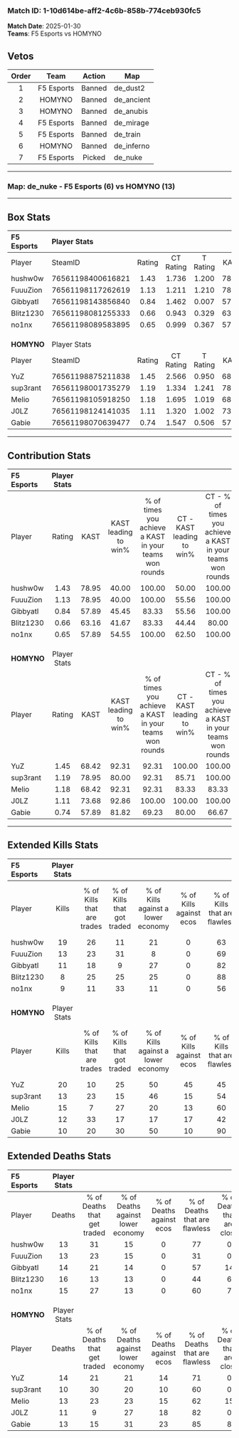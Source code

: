 ### Match ID: 1-10d614be-aff2-4c6b-858b-774ceb930fc5  
**Match Date**: 2025-01-30  
**Teams**: F5 Esports vs HOMYNO  

## Vetos  

| Order | Team | Action | Map |
| :---: | :--: | :----: | --- |
| 1 | F5 Esports | Banned | de_dust2 |
| 2 | HOMYNO | Banned | de_ancient |
| 3 | HOMYNO | Banned | de_anubis |
| 4 | F5 Esports | Banned | de_mirage |
| 5 | F5 Esports | Banned | de_train |
| 6 | HOMYNO | Banned | de_inferno |
| 7 | F5 Esports | Picked | de_nuke |

---  

### **Map**: de_nuke - F5 Esports (6) vs HOMYNO (13)  
---  

## Box Stats  

| **F5 Esports** | Player Stats      |        |           |          |       |       |       |         |        |      |     |
| :- | :- | :-: | :-: | :-: | :-: | :-: | :-: | :-: | :-: | :-: | :-: |
| Player         | SteamID           | Rating | CT Rating | T Rating | KAST  |  ADR  | Kills | Assists | Deaths | K/D  | HS% |
| hushw0w        | 76561198400616821 |  1.43  |   1.736   |  1.200   | 78.95 | 85.1  |  19   |    3    |   13   | 1.46 | 52  |
| FuuuZion       | 76561198117262619 |  1.13  |   1.211   |  1.210   | 78.95 | 77.1  |  13   |    3    |   13   | 1.00 | 53  |
| Gibbyatl       | 76561198143856840 |  0.84  |   1.462   |  0.007   | 57.89 | 69.9  |  11   |    5    |   14   | 0.79 | 45  |
| Blitz1230      | 76561198081255333 |  0.66  |   0.943   |  0.329   | 63.16 | 61.4  |   8   |    5    |   16   | 0.50 | 50  |
| no1nx          | 76561198089583895 |  0.65  |   0.999   |  0.367   | 57.89 | 51.2  |   9   |    3    |   15   | 0.60 | 22  |
|                |                   |        |           |          |       |       |       |         |        |      |     |
|                |                   |        |           |          |       |       |       |         |        |      |     |
|                |                   |        |           |          |       |       |       |         |        |      |     |
| **HOMYNO**     | Player Stats      |        |           |          |       |       |       |         |        |      |     |
| Player         | SteamID           | Rating | CT Rating | T Rating | KAST  |  ADR  | Kills | Assists | Deaths | K/D  | HS% |
| YuZ            | 76561198875211838 |  1.45  |   2.566   |  0.950   | 68.42 | 114.1 |  20   |    2    |   14   | 1.43 | 45  |
| sup3rant       | 76561198001735279 |  1.19  |   1.334   |  1.241   | 78.95 | 71.0  |  13   |    3    |   10   | 1.30 | 53  |
| Melio          | 76561198105918250 |  1.18  |   1.695   |  1.019   | 68.42 | 91.7  |  15   |    2    |   13   | 1.15 | 33  |
| J0LZ           | 76561198124141035 |  1.11  |   1.320   |  1.002   | 73.68 | 76.1  |  12   |    6    |   11   | 1.09 | 58  |
| Gabie          | 76561198070639477 |  0.74  |   1.547   |  0.506   | 57.89 | 49.5  |  10   |    1    |   13   | 0.77 | 30  |
---  

## Contribution Stats  

| **F5 Esports** | Player Stats |       |                      |                                                        |                           |                                                             |                          |                                                            |
| :- | :-: | :-: | :-: | :-: | :-: | :-: | :-: | :-: |
| Player         |    Rating    | KAST  | KAST leading to win% | % of times you achieve a KAST in your teams won rounds | CT - KAST leading to win% | CT - % of times you achieve a KAST in your teams won rounds | T - KAST leading to win% | T - % of times you achieve a KAST in your teams won rounds |
| hushw0w        |     1.43     | 78.95 |        40.00         |                         100.00                         |           50.00           |                           100.00                            |          20.00           |                           100.00                           |
| FuuuZion       |     1.13     | 78.95 |        40.00         |                         100.00                         |           55.56           |                           100.00                            |          16.67           |                           100.00                           |
| Gibbyatl       |     0.84     | 57.89 |        45.45         |                         83.33                          |           55.56           |                           100.00                            |           0.00           |                            0.00                            |
| Blitz1230      |     0.66     | 63.16 |        41.67         |                         83.33                          |           44.44           |                            80.00                            |          33.33           |                           100.00                           |
| no1nx          |     0.65     | 57.89 |        54.55         |                         100.00                         |           62.50           |                           100.00                            |          33.33           |                           100.00                           |
|                |              |       |                      |                                                        |                           |                                                             |                          |                                                            |
|                |              |       |                      |                                                        |                           |                                                             |                          |                                                            |
|                |              |       |                      |                                                        |                           |                                                             |                          |                                                            |
| **HOMYNO**     | Player Stats |       |                      |                                                        |                           |                                                             |                          |                                                            |
| Player         |    Rating    | KAST  | KAST leading to win% | % of times you achieve a KAST in your teams won rounds | CT - KAST leading to win% | CT - % of times you achieve a KAST in your teams won rounds | T - KAST leading to win% | T - % of times you achieve a KAST in your teams won rounds |
| YuZ            |     1.45     | 68.42 |        92.31         |                         92.31                          |          100.00           |                           100.00                            |          85.71           |                           85.71                            |
| sup3rant       |     1.19     | 78.95 |        80.00         |                         92.31                          |           85.71           |                           100.00                            |          75.00           |                           85.71                            |
| Melio          |     1.18     | 68.42 |        92.31         |                         92.31                          |           83.33           |                            83.33                            |          100.00          |                           100.00                           |
| J0LZ           |     1.11     | 73.68 |        92.86         |                         100.00                         |          100.00           |                           100.00                            |          87.50           |                           100.00                           |
| Gabie          |     0.74     | 57.89 |        81.82         |                         69.23                          |           80.00           |                            66.67                            |          83.33           |                           71.43                            |
---  

## Extended Kills Stats  

| **F5 Esports** | Player Stats |                            |                            |                                    |                         |                              |                                 |                                       |                    |           |
| :- | :-: | :-: | :-: | :-: | :-: | :-: | :-: | :-: | :-: | :-: |
| Player         |    Kills     | % of Kills that are trades | % of Kills that got traded | % of Kills against a lower economy | % of Kills against ecos | % of Kills that are flawless | % of Kills that are close duels | % of Kills that are assisted by flash | Pistol Round Kills | AWP Kills |
| hushw0w        |      19      |             26             |             11             |                 21                 |            0            |              63              |               11                |                   0                   |         0          |     0     |
| FuuuZion       |      13      |             23             |             31             |                 8                  |            0            |              69              |                0                |                   0                   |         1          |     1     |
| Gibbyatl       |      11      |             18             |             9              |                 27                 |            0            |              82              |                0                |                   0                   |         0          |     0     |
| Blitz1230      |      8       |             25             |             25             |                 25                 |            0            |              88              |                0                |                   0                   |         1          |     0     |
| no1nx          |      9       |             11             |             33             |                 11                 |            0            |              56              |               11                |                   0                   |         1          |     0     |
|                |              |                            |                            |                                    |                         |                              |                                 |                                       |                    |           |
|                |              |                            |                            |                                    |                         |                              |                                 |                                       |                    |           |
|                |              |                            |                            |                                    |                         |                              |                                 |                                       |                    |           |
| **HOMYNO**     | Player Stats |                            |                            |                                    |                         |                              |                                 |                                       |                    |           |
| Player         |    Kills     | % of Kills that are trades | % of Kills that got traded | % of Kills against a lower economy | % of Kills against ecos | % of Kills that are flawless | % of Kills that are close duels | % of Kills that are assisted by flash | Pistol Round Kills | AWP Kills |
| YuZ            |      20      |             10             |             25             |                 50                 |           45            |              45              |                0                |                   0                   |         3          |     0     |
| sup3rant       |      13      |             23             |             15             |                 46                 |           15            |              54              |                8                |                   0                   |         2          |     0     |
| Melio          |      15      |             7              |             27             |                 20                 |           13            |              60              |                7                |                   0                   |         1          |     8     |
| J0LZ           |      12      |             33             |             17             |                 17                 |           17            |              42              |                0                |                   0                   |         3          |     0     |
| Gabie          |      10      |             20             |             30             |                 50                 |           10            |              90              |               20                |                   0                   |         2          |     0     |
## Extended Deaths Stats  

| **F5 Esports** | Player Stats |                             |                                   |                          |                               |                            |                           |               |
| :- | :-: | :-: | :-: | :-: | :-: | :-: | :-: | :-: |
| Player         |    Deaths    | % of Deaths that get traded | % of Deaths against lower economy | % of Deaths against ecos | % of Deaths that are flawless | % of Deaths that are close | % of Deaths while blinded | Deaths to AWP |
| hushw0w        |      13      |             31              |                15                 |            0             |              77               |             0              |             0             |       2       |
| FuuuZion       |      13      |             23              |                15                 |            0             |              31               |             0              |             0             |       2       |
| Gibbyatl       |      14      |             21              |                14                 |            0             |              57               |             14             |             0             |       2       |
| Blitz1230      |      16      |             13              |                13                 |            0             |              44               |             6              |             0             |       2       |
| no1nx          |      15      |             27              |                13                 |            0             |              60               |             7              |             0             |       0       |
|                |              |                             |                                   |                          |                               |                            |                           |               |
|                |              |                             |                                   |                          |                               |                            |                           |               |
|                |              |                             |                                   |                          |                               |                            |                           |               |
| **HOMYNO**     | Player Stats |                             |                                   |                          |                               |                            |                           |               |
| Player         |    Deaths    | % of Deaths that get traded | % of Deaths against lower economy | % of Deaths against ecos | % of Deaths that are flawless | % of Deaths that are close | % of Deaths while blinded | Deaths to AWP |
| YuZ            |      14      |             21              |                21                 |            14            |              71               |             0              |             0             |       0       |
| sup3rant       |      10      |             30              |                20                 |            10            |              60               |             0              |             0             |       1       |
| Melio          |      13      |             23              |                23                 |            15            |              62               |             15             |             0             |       0       |
| J0LZ           |      11      |              9              |                27                 |            18            |              82               |             0              |             0             |       0       |
| Gabie          |      13      |             15              |                31                 |            23            |              85               |             8              |             0             |       0       |
